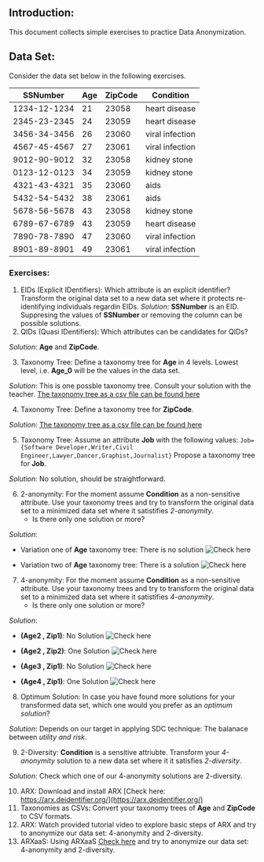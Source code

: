## Introduction:
This document collects simple exercises to practice Data Anonymization.


## Data Set: 
Consider the data set below in the following exercises.

| SSNumber | Age | ZipCode | Condition |
|---|---|---|---|
| 1234-12-1234 | 21 | 23058 | heart disease |
| 2345-23-2345 | 24 | 23059 | heart disease |
| 3456-34-3456 | 26 | 23060 | viral infection | 
| 4567-45-4567 | 27 | 23061 | viral infection | 
| 9012-90-9012 | 32 | 23058 | kidney stone | 
| 0123-12-0123 | 34 | 23059 | kidney stone | 
| 4321-43-4321 | 35 | 23060 | aids | 
| 5432-54-5432 | 38 | 23061 | aids | 
| 5678-56-5678 | 43 | 23058 | kidney stone | 
| 6789-67-6789 | 43 | 23059 | heart disease | 
| 7890-78-7890 | 47 | 23060 | viral infection | 
| 8901-89-8901 | 49 | 23061 | viral infection | 

### Exercises:

1. EIDs (Explicit IDentifiers): Which attribute is an explicit identifier? Transform the original data set to a new data set where it protects re-identifying individuals regardin EIDs.
*Solution*: **SSNumber** is an EID. Suppresing the values of **SSNumber** or removing the column can be possible solutions.
2. QIDs (Quasi IDentifiers): Which attributes can be candidates for QIDs?

*Solution*: **Age** and **ZipCode**.

3. Taxonomy Tree: Define a taxonomy tree for **Age** in 4 levels. Lowest level, i.e. **Age_0** will be the values in the data set.

*Solution*: This is one possble taxonomy tree. Consult your solution with the teacher. [The taxonomy tree as a csv file can be found here](./datasets/small-dataset-medical/tax_age.csv)

4. Taxonomy Tree: Define a taxonomy tree for **ZipCode**.

*Solution*: [The taxonomy tree as a csv file can be found here](./datasets/small-dataset-medical/tax_zip.csv)

5. Taxonomy Tree: Assume an attribute **Job** with the following values:
```Job={Software Developer,Writer,Civil Engineer,Lawyer,Dancer,Graphist,Journalist}```
Propose a taxonomy tree for **Job**.

*Solution*: No solution, should be straightforward. 

6. 2-anonymity: For the moment assume **Condition** as a non-sensitive attribute. Use your taxonomy trees and try to transform the original data set to a minimized data set where it satistifies *2-anonymity*.
	- Is there only one solution or more?

*Solution*: 
- Variation one of **Age** taxonomy tree: There is no solution ![Check here](./datasets/small-dataset-medical/k2_anonym_age_tax_1.png)

- Variation two of **Age** taxonomy tree: There is a solution 
![Check here](./datasets/small-dataset-medical/k2_anonym_age_tax_2.png)

7. 4-anonymity: For the moment assume **Condition** as a non-sensitive attribute. Use your taxonomy trees and try to transform the original data set to a minimized data set where it satistifies *4-anonymity*.
	- Is there only one solution or more?

*Solution*: 

- **(Age2 , Zip1)**: No Solution ![Check here](./datasets/small-dataset-medical/k4_anonym_age2_zip1.png)

- **(Age2 , Zip2)**: One Solution ![Check here](./datasets/small-dataset-medical/k4_anonym_age2_zip2.png)

- **(Age3 , Zip1)**: No Solution ![Check here](./datasets/small-dataset-medical/k4_anonym_age3_zip1.png)

- **(Age4 , Zip1)**: One Solution ![Check here](./datasets/small-dataset-medical/k4_anonym_age4_zip1.png)


8. Optimum Solution: In case you have found more solutions for your transformed data set, which one would you prefer as an *optimum solution*?

*Solution*: Depends on our target in applying SDC technique: The balanace between *utility and risk*.

9. 2-Diversity: **Condition** is a sensitive attriubte. Transform your *4-anonymity* solution to a new data set where it it satisfies *2-diversity*.

*Solution*: Check which one of our 4-anonymity solutions are 2-diversity.

10. ARX: Download and install ARX [Check here: https://arx.deidentifier.org/](https://arx.deidentifier.org/) 
11. Taxonomies as CSVs: Convert your taxonomy trees of **Age** and **ZipCode** to CSV formats.
12. ARX: Watch provided tutorial video to explore basic steps of ARX and try to anonymize our data set: 4-anonymity and 2-diversity.
13. ARXaaS: Using ARXaaS [Check here](http://145.24.222.216:3000/) and try to anonymize our data set: 4-anonymity and 2-diversity. 
